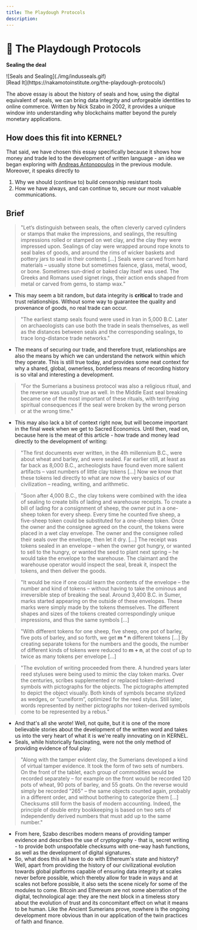 ```yaml
---
title: The Playdough Protocols
description:
---
```


# 🤝 The Playdough Protocols

<div markdown="1" class="card half sidebar center gemoji center-content center">

**Sealing the deal**

<div markdown="2">
![Seals and Sealing](./img/indusseals.gif)
</div>

<div markdown="3" class="curated-link">
[Read It](https://nakamotoinstitute.org/the-playdough-protocols/)
</div>

</div>

<div markdown="1" class="clear"></div>

The above essay is about the history of seals and how, using the digital equivalent of seals, we can bring data integrity and unforgeable identities to online commerce. Written by Nick Szabo in 2002, it provides a unique window into understanding why blockchains matter beyond the purely monetary applications.

## **How does this fit into KERNEL?**

That said, we have chosen this essay specifically because it shows how money and trade led to the development of written language - an idea we began exploring with [Andreas Antonopoulos](../../module-0/money-language) in the previous module. Moreover, it speaks directly to

1. Why we should (continue to) build censorship resistant tools
2. How we have always, and can continue to, secure our most valuable communications.

## Brief

> "Let‘s distinguish between seals, the often cleverly carved cylinders or stamps that make the impressions, and sealings, the resulting impressions rolled or stamped on wet clay, and the clay they were impressed upon. Sealings of clay were wrapped around rope knots to seal bales of goods, and around the rims of wicker baskets and pottery jars to seal in their contents [...] Seals were carved from hard materials – usually stone but sometimes faience, glass, metal, wood, or bone. Sometimes sun-dried or baked clay itself was used. The Greeks and Romans used signet rings, their action ends shaped from metal or carved from gems, to stamp wax."

- This may seem a bit random, but data integrity is **critical** to trade and trust relationships. Without some way to guarantee the quality and provenance of goods, no real trade can occur.

> "The earliest stamp seals found were used in Iran in 5,000 B.C. Later on archaeologists can use both the trade in seals themselves, as well as the distances between seals and the corresponding sealings, to trace long-distance trade networks."

- The means of securing our trade, and therefore trust, relationships are also the means by which we can understand the network within which they operate. This is still true today, and provides some neat context for why a shared, global, ownerless, borderless means of recording history is so vital and interesting a development.

> "For the Sumerians a business protocol was also a religious ritual, and the reverse was usually true as well. In the Middle East seal breaking became one of the most important of these rituals, with terrifying spiritual consequences if the seal were broken by the wrong person or at the wrong time."

- This may also lack a bit of context right now, but will become important in the final week when we get to Sacred Economics. Until then, read on, because here is the meat of this article - how trade and money lead directly to the development of writing:

> "The first documents ever written, in the 4th millennium B.C., were about wheat and barley, and were sealed. Far earlier still, at least as far back as 8,000 B.C., archeologists have found even more salient artifacts – vast numbers of little clay tokens [...] Now we know that these tokens led directly to what are now the very basics of our civilization – reading, writing, and arithmetic.

> "Soon after 4,000 B.C., the clay tokens were combined with the idea of sealing to create bills of lading and warehouse receipts. To create a bill of lading for a consignment of sheep, the owner put in a one-sheep token for every sheep. Every time he counted five sheep, a five-sheep token could be substituted for a one-sheep token. Once the owner and the consignee agreed on the count, the tokens were placed in a wet clay envelope. The owner and the consignee rolled their seals over the envelope, then let it dry. [...] The receipt was tokens sealed in an envelope – when the owner got hungry, or wanted to sell to the hungry, or wanted the seed to plant next spring – he would take the envelope to the warehouse. The claimant and the warehouse operator would inspect the seal, break it, inspect the tokens, and then deliver the goods.

> "It would be nice if one could learn the contents of the envelope – the number and kind of tokens – without having to take the ominous and irreversible step of breaking the seal. Around 3,400 B.C. in Sumer, marks started appearing on the outside of these envelopes. These marks were simply made by the tokens themselves. The different shapes and sizes of the tokens created correspondingly unique impressions, and thus the same symbols [...]

> "With different tokens for one sheep, five sheep, one pot of barley, five pots of barley, and so forth, we get **m * n** different tokens [...] By creating separate tokens for the numbers and the goods, the number of different kinds of tokens were reduced to **m + n**, at the cost of up to twice as many tokens per envelope [...]

> "The evolution of writing proceeded from there. A hundred years later reed styluses were being used to mimic the clay token marks. Over the centuries, scribes supplemented or replaced token-derived symbols with pictographs for the objects. The pictographs attempted to depict the object visually. Both kinds of symbols became stylized as wedges, or “cuneiform”, optimized for the reed stylus. Still later, words represented by neither pictographs nor token-derived symbols come to be represented by a rebus."

- And that's all she wrote! Well, not quite, but it is one of the more believable stories about the development of the written word and takes us into the very heart of what it is we're really innovating on in KERNEL.
- Seals, while historically fascinating, were not the only method of providing evidence of foul play:

> "Along with the tamper evident clay, the Sumerians developed a kind of virtual tamper evidence. It took the form of two sets of numbers. On the front of the tablet, each group of commodities would be recorded separately – for example on the front would be recorded 120 pots of wheat, 90 pots of barley, and 55 goats. On the reverse would simply be recorded “265” – the same objects counted again, probably in a different order, and without bothering to categorize them [...] Checksums still form the basis of modern accounting. Indeed, the principle of double entry bookkeeping is based on two sets of independently derived numbers that must add up to the same number."

- From here, Szabo describes modern means of providing tamper evidence and describes the use of cryptography - that is, secret writing - to provide both unspoofable checksums with one-way hash functions, as well as the development of digital signatures.
- So, what does this all have to do with Ethereum's state and history? Well, apart from providing the history of our civilizational evolution towards global platforms capable of ensuring data integrity at scales never before possible, which thereby allow for trade in ways and at scales not before possible, it also sets the scene nicely for some of the modules to come. Bitcoin and Ethereum are not some aberration of the digital, technological age: they are the next block in a timeless story about the evolution of trust and its concomitant effect on what it means to be human. Like the Ancient Sumerians prove, nowhere is the ongoing development more obvious than in our application of the twin practices of faith and finance.